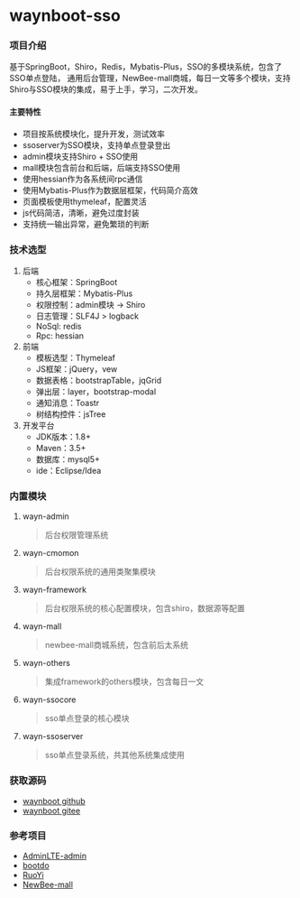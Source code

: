 # waynboot-sso

### 项目介绍
基于SpringBoot，Shiro，Redis，Mybatis-Plus，SSO的多模块系统，包含了SSO单点登陆，
通用后台管理，NewBee-mall商城，每日一文等多个模块，支持Shiro与SSO模块的集成，易于上手，学习，二次开发。

#### 主要特性
- 项目按系统模块化，提升开发，测试效率
- ssoserver为SSO模块，支持单点登录登出
- admin模块支持Shiro + SSO使用
- mall模块包含前台和后端，后端支持SSO使用
- 使用hessian作为各系统间rpc通信
- 使用Mybatis-Plus作为数据层框架，代码简介高效
- 页面模板使用thymeleaf，配置灵活
- js代码简洁，清晰，避免过度封装
- 支持统一输出异常，避免繁琐的判断

### 技术选型
1. 后端
    - 核心框架：SpringBoot
    - 持久层框架：Mybatis-Plus
    - 权限控制：admin模块 -> Shiro
    - 日志管理：SLF4J > logback
    - NoSql: redis
    - Rpc: hessian
2. 前端
    - 模板选型：Thymeleaf
    - JS框架：jQuery，vew
    - 数据表格：bootstrapTable，jqGrid
    - 弹出层：layer，bootstrap-modal
    - 通知消息：Toastr
    - 树结构控件：jsTree
3. 开发平台
    - JDK版本：1.8+
    - Maven：3.5+
    - 数据库：mysql5+
    - ide：Eclipse/Idea
 
### 内置模块
1. wayn-admin
    > 后台权限管理系统
2. wayn-cmomon
    > 后台权限系统的通用类聚集模块
3. wayn-framework
    > 后台权限系统的核心配置模块，包含shiro，数据源等配置
4. wayn-mall
    > newbee-mall商城系统，包含前后太系统
5. wayn-others
    > 集成framework的others模块，包含每日一文
6. wayn-ssocore
    > sso单点登录的核心模块
7. wayn-ssoserver
    > sso单点登录系统，共其他系统集成使用

### 获取源码
- [waynboot github](https://github.com/wayn111/waynboot-sso)
- [waynboot gitee](https://gitee.com/wayn111/waynboot-sso)

### 参考项目
- [AdminLTE-admin](https://gitee.com/zhougaojun/KangarooAdmin/tree/master)
- [bootdo](https://gitee.com/lcg0124/bootdo)
- [RuoYi](https://gitee.com/y_project/RuoYi)
- [NewBee-mall](https://github.com/newbee-ltd/newbee-mall)
